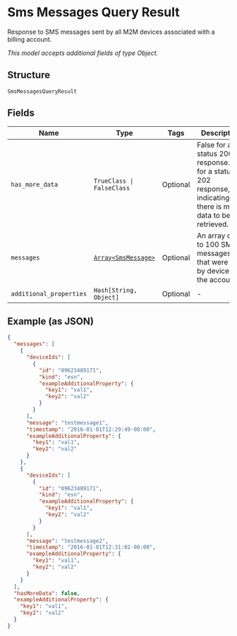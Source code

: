 
# Sms Messages Query Result

Response to SMS messages sent by all M2M devices associated with a billing account.

*This model accepts additional fields of type Object.*

## Structure

`SmsMessagesQueryResult`

## Fields

| Name | Type | Tags | Description |
|  --- | --- | --- | --- |
| `has_more_data` | `TrueClass \| FalseClass` | Optional | False for a status 200 response.True for a status 202 response, indicating that there is more data to be retrieved. |
| `messages` | [`Array<SmsMessage>`](../../doc/models/sms-message.md) | Optional | An array of up to 100 SMS messages that were sent by devices in the account. |
| `additional_properties` | `Hash[String, Object]` | Optional | - |

## Example (as JSON)

```json
{
  "messages": [
    {
      "deviceIds": [
        {
          "id": "09623489171",
          "kind": "esn",
          "exampleAdditionalProperty": {
            "key1": "val1",
            "key2": "val2"
          }
        }
      ],
      "message": "testmessage1",
      "timestamp": "2016-01-01T12:29:49-08:00",
      "exampleAdditionalProperty": {
        "key1": "val1",
        "key2": "val2"
      }
    },
    {
      "deviceIds": [
        {
          "id": "09623489171",
          "kind": "esn",
          "exampleAdditionalProperty": {
            "key1": "val1",
            "key2": "val2"
          }
        }
      ],
      "message": "testmessage2",
      "timestamp": "2016-01-01T12:31:02-08:00",
      "exampleAdditionalProperty": {
        "key1": "val1",
        "key2": "val2"
      }
    }
  ],
  "hasMoreData": false,
  "exampleAdditionalProperty": {
    "key1": "val1",
    "key2": "val2"
  }
}
```

